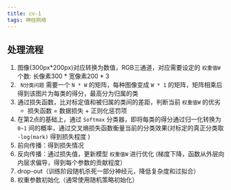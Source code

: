 ```yaml
---
title: cv-1
tags: 神经网络
---
```


## 处理流程

1.   图像(300px*200px)对应转换为数值，RGB三通道，对应需要设定的 `权重值W` 个数: 长像素300 * 宽像素200 * 3
2.   ` N分类问题` 需要一个 `N * W` 的矩阵，每种图像变成 `W * 1` 的矩阵，矩阵相乘后得到该图片为每类的得分，最高分为归属的类
3.   通过损失函数，比对标定值和被归属的类间的差距，判断当前 `权重值W` 的优劣
     -   损失函数 = 数据损失 + 正则化惩罚项
4.   在第2点的基础上，通过 `Softmax` 分类器，即将每类的得分通过归一化转换为 `0~1` 间的概率，通过交叉熵损失函数衡量当前的分类效果(对标定的真正分类取 `-log(mark)` 得到损失程度 )
5.   前向传播：得到损失情况
6.   反向传播：通过损失值，更新模型 `权重值W` 进行优化 (梯度下降，函数从外层向内层求偏导，得到每个参数的贡献程度）   
7.   drop-out（训练阶段随机杀死一部分神经元，降低复杂度和过拟合）
8.   权重参数初始化（通常使用随机策略初始化）
